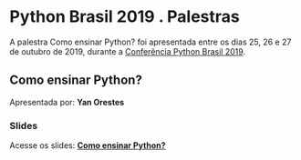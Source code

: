 # Python Brasil 2019 . Palestras


A palestra Como ensinar Python? foi apresentada entre os dias 25, 26 e 27 de outubro de 2019, durante a [Conferência Python Brasil 2019](http://2019.pythonbrasil.org.br).


## Como ensinar Python?
Apresentada por: **Yan Orestes**

### Slides
Acesse os slides: **[Como ensinar Python?](./)**





